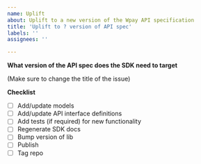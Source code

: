 ```yaml
---
name: Uplift
about: Uplift to a new version of the Wpay API specification
title: 'Uplift to ? version of API spec'
labels: ''
assignees: ''

---
```


**What version of the API spec does the SDK need to target**

(Make sure to change the title of the issue)

**Checklist**

- [ ] Add/update models
- [ ] Add/update API interface definitions
- [ ] Add tests (if required) for new functionality
- [ ] Regenerate SDK docs
- [ ] Bump version of lib
- [ ] Publish
- [ ] Tag repo
